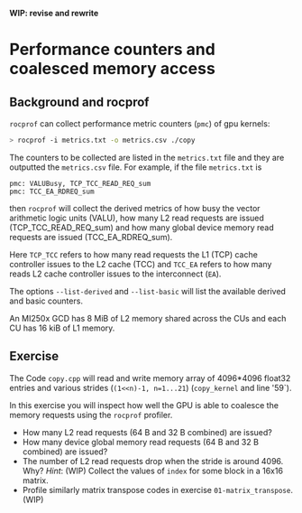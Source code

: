 **WIP: revise and rewrite**

# Performance counters and coalesced memory access

## Background and rocprof

`rocprof` can collect performance metric counters (`pmc`) of gpu kernels:
```bash
> rocprof -i metrics.txt -o metrics.csv ./copy
```

The counters to be collected are listed in the `metrics.txt` file and they are
outputted the `metrics.csv` file. For example, if the file `metrics.txt` is

```
pmc: VALUBusy, TCP_TCC_READ_REQ_sum
pmc: TCC_EA_RDREQ_sum
```
then `rocprof` will collect the derived metrics of how busy the vector
arithmetic logic units (VALU), how many L2 read requests are issued
(TCP_TCC_READ_REQ_sum) and how many global device memory read requests are
issued (TCC_EA_RDREQ_sum).

Here `TCP_TCC` refers to how many read requests the L1 (TCP) cache controller
issues to the L2 cache (TCC) and `TCC_EA` refers to how many reads L2 cache
controller issues to the interconnect (`EA`).

The options `--list-derived` and `--list-basic` will list the available derived
and basic counters. 

An MI250x GCD has 8 MiB of L2 memory shared across the CUs and each CU has 16
kiB of L1 memory.

## Exercise

The Code `copy.cpp` will read and write memory array of 4096*4096 float32
entries and various strides (`(1<<n)-1, n=1...21`) (`copy_kernel` and line
'59`).

In this exercise you will inspect how well the GPU is able to coalesce the
memory requests using the `rocprof` profiler.

- How many L2 read requests (64 B and 32 B combined) are issued?
- How many device global memory read requests (64 B and 32 B combined) are
  issued?
- The number of L2 read requests drop when the stride is around 4096. Why?
    *Hint*: (WIP) Collect the values of `index` for some block in a 16x16 matrix.
- Profile similarly matrix transpose codes in exercise `01-matrix_transpose`. (WIP)
    
